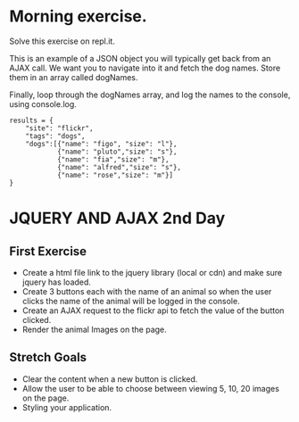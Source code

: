 # Morning exercise.

Solve this exercise on repl.it.

This is an example of a JSON object you will typically get back from an AJAX call. We want you to navigate into it and fetch the dog names. Store them in an array called dogNames.

Finally, loop through the dogNames array, and log the names to the console, using console.log.


	results = {
		"site": "flickr",
		"tags": "dogs",
		"dogs":[{"name": "figo", "size": "l"},
			    {"name": "pluto","size": "s"},
			    {"name": "fia","size": "m"},
			    {"name": "alfred","size": "s"},
			    {"name": "rose","size": "m"}] 
	}




# JQUERY AND AJAX 2nd Day

## First Exercise
* Create a html file link to the jquery library (local or cdn) and make sure jquery has loaded.
* Create 3 buttons each with the name of an animal so when the user clicks the name of the animal will be logged in the console.
* Create an AJAX request to the flickr api to fetch the value of the button clicked.
* Render the animal Images on the page.

## Stretch Goals
* Clear the content when a new button is clicked.
* Allow the user to be able to choose between viewing 5, 10, 20 images on the page.
* Styling your application.